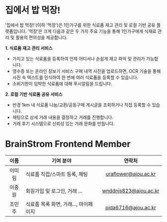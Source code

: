 # 집에서 밥 먹장!
'집에서 밥 먹장!'(이하 '먹장')은 1인가구를 위한 식료품 재고 관리 및 로컬 기반 공유 플랫폼입니다. '먹장'은 크게 다음과 같은 두 가지 주요 기능을 통해 1인가구에게 식재료 관리 및 활용의 편의성을 제공합니다.  

**1. 식료품 재고 관리 서비스**
  - 가지고 있는 식료품을 등록하여 언제 어디서나 손쉽게 재고 파악 및 관리가 가능합니다.
  - 영수증 또는 온라인 장보기 서비스 구매 내역 사진을 업로드하면, OCR 기술을 통해 사진 속 텍스트를 인식하여 한 번에 여러 식료품을 등록할 수 있습니다.
  - 소비기한이 임박한 식료품에 대해 푸시알림을 드립니다.
  
**2. 로컬 기반 식료품 공유 서비스**
  - 반경 1km 내 식료품 나눔/교환/공동구매 게시글을 조회하거나 직접 등록할 수 있습니다.
  - 채팅으로 상세 거래 내용을 결정하고 거래를 진행합니다.
  - 거래 후기 시스템으로 신뢰성 있는 거래 문화를 만듭니다.

#

# BrainStrom Frontend Member
|이름|기여 분야|연락처|
|:---:|---|:---:|
|이미림|식료품 직접/스마트 등록, 채팅|uraflower@ajou.ac.kr|
|이중원|회원가입 및 로그인, 거래 ... |wnddnjs823@ajou.ac.kr|
|조민주|식료품 목록 화면, 거래..., 마이페이지|pida6716@ajou.ac.kr|



